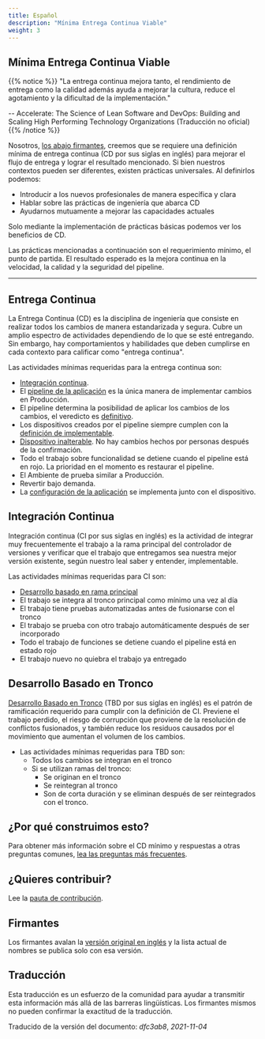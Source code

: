 ```yaml
---
title: Español
description: "Mínima Entrega Continua Viable"
weight: 3
---
```


## Mínima Entrega Continua Viable

{{% notice %}}
"La entrega continua mejora tanto, el rendimiento de entrega como la calidad además ayuda a mejorar la cultura, reduce el agotamiento y la dificultad de la implementación."

-- Accelerate: The Science of Lean Software and DevOps: Building and Scaling High Performing Technology Organizations (Traducción no oficial)
{{% /notice %}}


Nosotros, [los abajo firmantes](../../minimumcd/signatures/), creemos que se requiere una definición mínima de entrega continua (CD por sus siglas en inglés) para mejorar el flujo de entrega y lograr el resultado mencionado. Si bien nuestros contextos pueden ser diferentes, existen prácticas universales. Al definirlos podemos:

- Introducir a los nuevos profesionales de manera específica y clara
- Hablar sobre las prácticas de ingeniería que abarca CD
- Ayudarnos mutuamente a mejorar las capacidades actuales

Solo mediante la implementación de prácticas básicas podemos ver los beneficios de CD.

Las prácticas mencionadas a continuación son el requerimiento mínimo, el punto de partida. El resultado esperado es la mejora continua en la velocidad, la calidad y la seguridad del pipeline. 

---

## Entrega Continua

La Entrega Continua (CD) es la disciplina de ingeniería que consiste en realizar todos los cambios de manera estandarizada y segura. Cubre un amplio espectro de actividades dependiendo de lo que se esté entregando. Sin embargo, hay comportamientos y habilidades que deben cumplirse en cada contexto para calificar como "entrega continua".

Las actividades mínimas requeridas para la entrega continua son:

- [Integración continua](#integración-continua).
- El [pipeline de la aplicación](https://www.informit.com/articles/article.aspx?p=1621865&seqNum=2#:~:text=%EE%94%80Buy-,What%20Is%20a%20Deployment%20Pipeline%3F,-At%20an%20abstract) es la única manera de  implementar cambios en Producción.
- El pipeline determina la posibilidad de aplicar los cambios de los cambios, el veredicto es [definitivo](../../faq/#why-should-the-pipeline-be-definitive-for-deploy).
- Los dispositivos creados por el pipeline siempre cumplen con la [definición de implementable](../../faq/#what-do-we-mean-by-definition-of-deployable).
- [Dispositivo inalterable](../../faq/#what-is-an-immutable-artifact). No hay cambios hechos por personas después de la confirmación.
- Todo el trabajo sobre funcionalidad se detiene cuando el pipeline está en rojo. La prioridad en el momento es restaurar el pipeline. 
- El Ambiente de prueba similar a Producción.
- Revertir bajo demanda.
- La [configuración de la aplicación](../../faq/#what-is-application-configuration) se implementa junto con el dispositivo.

## Integración Continua

Integración continua (CI por sus siglas en inglés) es la actividad de integrar muy frecuentemente el trabajo a la rama principal del controlador de versiones y verificar que el trabajo que entregamos sea nuestra mejor versión existente, según nuestro leal saber y entender, implementable.

Las actividades mínimas requeridas para CI son:

- [Desarrollo basado en rama principal](https://trunkbaseddevelopment.com/)
- El trabajo se integra al tronco principal como mínimo una vez al día
- El trabajo tiene pruebas automatizadas antes de fusionarse con el tronco
- El trabajo se prueba con otro trabajo automáticamente después de ser incorporado
- Todo el trabajo de funciones se detiene cuando el pipeline está en estado rojo
- El trabajo nuevo no quiebra el trabajo ya entregado 

## Desarrollo Basado en Tronco

[Desarrollo Basado en Tronco](https://trunkbaseddevelopment.com/) (TBD por sus siglas en inglés) es el patrón de ramificación requerido para cumplir con la definición de CI. Previene el trabajo perdido, el riesgo de corrupción que proviene de la resolución de conflictos fusionados, y también reduce los residuos causados por el movimiento que aumentan el volumen de los cambios.

- Las actividades mínimas requeridas para TBD son:
   - Todos los cambios se integran en el tronco
   - Si se utilizan ramas del tronco:
     - Se originan en el tronco
     - Se reintegran al tronco
     - Son de corta duración y se eliminan después de ser reintegrados con el tronco.

## ¿Por qué construimos esto?

Para obtener más información sobre el CD mínimo y respuestas a otras preguntas comunes, [lea las preguntas más  frecuentes](../../faq).

## ¿Quieres contribuir?

Lee la [pauta de contribución](https://github.com/Minimum-CD/cd-manifesto/blob/master/CONTRIBUTING.md).

## Firmantes

Los firmantes avalan la [versión original en inglés](../../minimumcd#signatories) y la lista actual de nombres se publica solo con esa versión.

## Traducción

Esta traducción es un esfuerzo de la comunidad para ayudar a transmitir esta información más allá de las barreras lingüísticas. Los firmantes mismos no pueden confirmar la exactitud de la traducción.

Traducido de la versión del documento: _dfc3ab8_, _2021-11-04_
